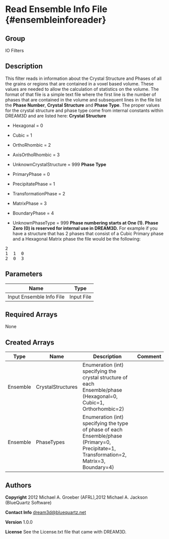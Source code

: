 Read Ensemble Info File {#ensembleinforeader}
======
## Group ##
IO Filters

## Description ##
This filter reads in information about the Crystal Structure and Phases of
 all the grains or regions that are contained in a voxel based volume. These
 values are needed to allow the calculation of statistics on the volume.
 The format of that file is a simple text file where the first line is the
 number of phases that are contained in the volume and subsequent lines in
 the file list the __Phase Number__, __Crystal Structure__ and __Phase Type__.
 The proper values for the crystal structure and phase type come from internal
 constants within DREAM3D and are listed here:
**Crystal Structure**

- Hexagonal = 0
- Cubic = 1
- OrthoRhombic = 2
- AxisOrthoRhombic = 3
- UnknownCrystalStructure = 999
**Phase Type**

- PrimaryPhase = 0
- PrecipitatePhase = 1
- TransformationPhase = 2
- MatrixPhase = 3
- BoundaryPhase = 4
- UnknownPhaseType = 999
__Phase numbering starts at One (1). Phase Zero (0) is reserved for internal use in DREAM3D.__
For example if you have a structure that has 2 phases that consist of a Cubic Primary
phase and a Hexagonal Matrix phase the file would be the following:

<pre>
2
1  1  0
2  0  3
</pre>


## Parameters ##

| Name | Type |
|------|------|
| Input Ensemble Info File | Input File |

## Required Arrays ##
None

## Created Arrays ##

| Type | Name | Description | Comment |
|------|------|-------------|---------|
| Ensemble | CrystalStructures | Enumeration (int) specifying the crystal structure of each Ensemble/phase (Hexagonal=0, Cubic=1, Orthorhombic=2) |  |
| Ensemble | PhaseTypes | Enumeration (int) specifying the type of phase of each Ensemble/phase (Primary=0, Precipitate=1, Transformation=2, Matrix=3, Boundary=4) |  |

## Authors ##

**Copyright** 2012 Michael A. Groeber (AFRL),2012 Michael A. Jackson (BlueQuartz Software)

**Contact Info** dream3d@bluequartz.net

**Version** 1.0.0

**License**  See the License.txt file that came with DREAM3D.



